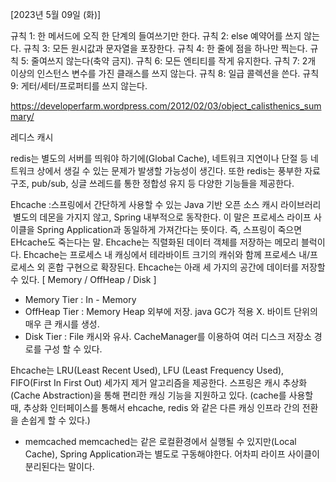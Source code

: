 [2023년 5월 09일 (화)]

규칙 1: 한 메서드에 오직 한 단계의 들여쓰기만 한다.
규칙 2: else 예약어를 쓰지 않는다.
규칙 3: 모든 원시값과 문자열을 포장한다.
규칙 4: 한 줄에 점을 하나만 찍는다.
규칙 5: 줄여쓰지 않는다(축약 금지).
규칙 6: 모든 엔티티를 작게 유지한다.
규칙 7: 2개 이상의 인스턴스 변수를 가진 클래스를 쓰지 않는다.
규칙 8: 일급 콜렉션을 쓴다.
규칙 9: 게터/세터/프로퍼티를 쓰지 않는다.

https://developerfarm.wordpress.com/2012/02/03/object_calisthenics_summary/

레디스 캐시

redis는 별도의 서버를 띄워야 하기에(Global Cache), 네트워크 지연이나 단절 등 네트워크 상에서 생길 수 있는 문제가 발생할 가능성이 생긴다. 또한 redis는 풍부한 자료구조, pub/sub, 싱글 쓰레드를 통한 정합성 유지 등 다양한 기능들을 제공한다.

Ehcache :스프링에서 간단하게 사용할 수 있는 Java 기반 오픈 소스 캐시 라이브러리
 별도의 데몬을 가지지 않고, Spring 내부적으로 동작한다. 이 말은 프로세스 라이프 사이클을 Spring Application과 동일하게 가져간다는 뜻이다. 즉, 스프링이 죽으면 EHcache도 죽는다는 말.
Ehcache는 직렬화된 데이터 객체를 저장하는 메모리 블럭이다. Ehcache는 프로세스 내 캐싱에서 테라바이트 크기의 캐쉬와 함께 프로세스 내/프로세스 외 혼합 구현으로 확장된다.
Ehcache는 아래 세 가지의 공간에 데이터를 저장할 수 있다. [ Memory / OffHeap / Disk ]
* Memory Tier : In - Memory
* OffHeap Tier : Memory Heap 외부에 저장. java GC가 적용 X. 바이트 단위의 매우 큰 캐시를 생성.
* Disk Tier : File 캐시와 유사. CacheManager를 이용하여 여러 디스크 저장소 경로를 구성 할 수 있다.

Ehcache는 LRU(Least Recent Used), LFU (Least Frequency Used), FIFO(First In First Out) 세가지 제거 알고리즘을 제공한다.
스프링은 캐시 추상화 (Cache Abstraction)을 통해 편리한 캐싱 기능을 지원하고 있다. (cache를 사용할 때, 추상화 인터페이스를 통해서 ehcache, redis 와 같은 다른 캐싱 인프라 간의 전환을 손쉽게 할 수 있다.)

- memcached
memcached는 같은 로컬환경에서 실행될 수 있지만(Local Cache), Spring Application과는 별도로 구동해야한다. 어차피 라이프 사이클이 분리된다는 말이다.
